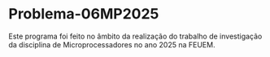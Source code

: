 # Problema-06MP2025
Este programa foi feito no âmbito da realização do trabalho de investigação da disciplina de Microprocessadores no ano 2025 na FEUEM.

